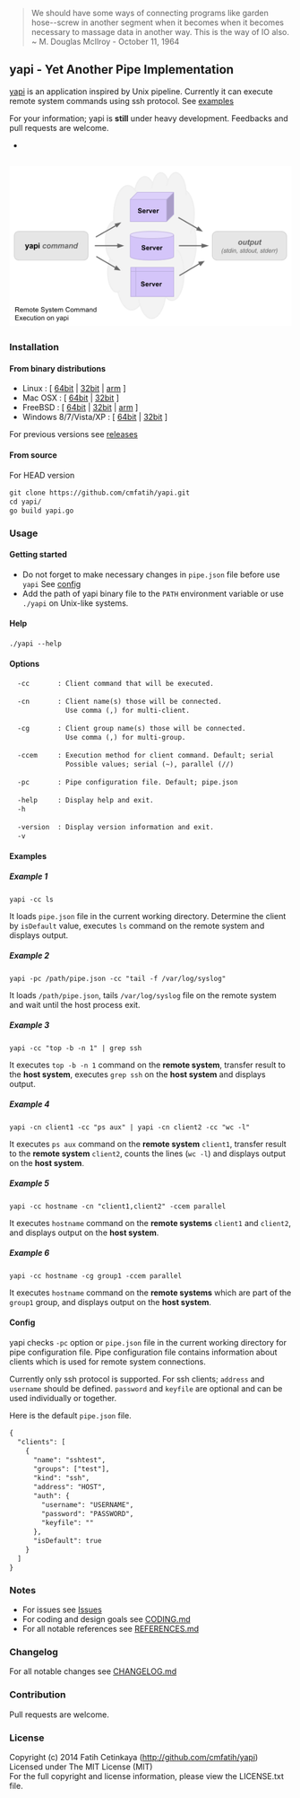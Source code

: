 > We should have some ways of connecting programs like garden hose--screw in 
> another segment when it becomes when it becomes necessary to massage data in another way. 
> This is the way of IO also. ~ M. Douglas McIlroy - October 11, 1964  

## yapi - Yet Another Pipe Implementation

[yapi](http://github.com/cmfatih/yapi) is an application inspired by Unix pipeline. 
Currently it can execute remote system commands using ssh protocol. See [examples](#examples)  

For your information; yapi is **still** under heavy development. 
Feedbacks and pull requests are welcome.  

-
![yapi-figure-rsce](docs/img/figure-rsceoy.png "Remote System Command Execution on yapi")
-

### Installation

#### From binary distributions

* Linux : [
  [64bit](https://github.com/cmfatih/yapi/releases/download/v0.2.5/yapi-linux-amd64.tar.gz) |
  [32bit](https://github.com/cmfatih/yapi/releases/download/v0.2.5/yapi-linux-386.tar.gz) |
  [arm](https://github.com/cmfatih/yapi/releases/download/v0.2.5/yapi-linux-arm.tar.gz) ]
* Mac OSX : [
  [64bit](https://github.com/cmfatih/yapi/releases/download/v0.2.5/yapi-darwin-amd64.tar.gz) |
  [32bit](https://github.com/cmfatih/yapi/releases/download/v0.2.5/yapi-darwin-386.tar.gz) ]
* FreeBSD : [
  [64bit](https://github.com/cmfatih/yapi/releases/download/v0.2.5/yapi-freebsd-amd64.tar.gz) |
  [32bit](https://github.com/cmfatih/yapi/releases/download/v0.2.5/yapi-freebsd-386.tar.gz) |
  [arm](https://github.com/cmfatih/yapi/releases/download/v0.2.5/yapi-freebsd-arm.tar.gz) ]
* Windows 8/7/Vista/XP : [ 
  [64bit](https://github.com/cmfatih/yapi/releases/download/v0.2.5/yapi-windows-amd64.zip) |
  [32bit](https://github.com/cmfatih/yapi/releases/download/v0.2.5/yapi-windows-386.zip) ]

For previous versions see [releases](https://github.com/cmfatih/yapi/releases)

#### From source

For HEAD version

```
git clone https://github.com/cmfatih/yapi.git
cd yapi/
go build yapi.go
```

### Usage

#### Getting started

* Do not forget to make necessary changes in `pipe.json` file before use `yapi` 
  See [config](#config)  
* Add the path of yapi binary file to the `PATH` environment variable or 
  use `./yapi` on Unix-like systems.

#### Help

```
./yapi --help
```

#### Options

```
  -cc       : Client command that will be executed.

  -cn       : Client name(s) those will be connected.
              Use comma (,) for multi-client.

  -cg       : Client group name(s) those will be connected. 
              Use comma (,) for multi-group.

  -ccem     : Execution method for client command. Default; serial
              Possible values; serial (~), parallel (//)

  -pc       : Pipe configuration file. Default; pipe.json

  -help     : Display help and exit.
  -h

  -version  : Display version information and exit.
  -v
```

#### Examples

##### Example 1
```
yapi -cc ls
```
It loads `pipe.json` file in the current working directory. Determine the client by 
`isDefault` value, executes `ls` command on the remote system and displays output.

##### Example 2
```
yapi -pc /path/pipe.json -cc "tail -f /var/log/syslog"
```
It loads `/path/pipe.json`, tails `/var/log/syslog` file on the remote system and 
wait until the host process exit.

##### Example 3
```
yapi -cc "top -b -n 1" | grep ssh
```
It executes `top -b -n 1` command on the **remote system**,
transfer result to the **host system**, executes `grep ssh` on the **host system** 
and displays output.

##### Example 4
```
yapi -cn client1 -cc "ps aux" | yapi -cn client2 -cc "wc -l"
```
It executes `ps aux` command on the **remote system** `client1`,
transfer result to the **remote system** `client2`, counts the lines (`wc -l`)
and displays output on the **host system**.

##### Example 5
```
yapi -cc hostname -cn "client1,client2" -ccem parallel
```
It executes `hostname` command on the **remote systems** `client1` and `client2`,
and displays output on the **host system**.

##### Example 6
```
yapi -cc hostname -cg group1 -ccem parallel
```
It executes `hostname` command on the **remote systems** which are part of the
`group1` group, and displays output on the **host system**.

#### Config

yapi checks `-pc` option or `pipe.json` file in the current working directory 
for pipe configuration file. Pipe configuration file contains information about 
clients which is used for remote system connections.  

Currently only ssh protocol is supported. For ssh clients; `address` and `username` 
should be defined. `password` and `keyfile` are optional and can be used individually 
or together.

Here is the default `pipe.json` file.

```
{
  "clients": [
    {
      "name": "sshtest",
      "groups": ["test"],
      "kind": "ssh",
      "address": "HOST",
      "auth": {
        "username": "USERNAME",
        "password": "PASSWORD",
        "keyfile": ""
      },
      "isDefault": true
    }
  ]
}
```

### Notes

* For issues see [Issues](https://github.com/cmfatih/yapi/issues)
* For coding and design goals see [CODING.md](https://github.com/cmfatih/yapi/blob/master/CODING.md)
* For all notable references see [REFERENCES.md](https://github.com/cmfatih/yapi/blob/master/REFERENCES.md)

### Changelog

For all notable changes see [CHANGELOG.md](https://github.com/cmfatih/yapi/blob/master/CHANGELOG.md)

### Contribution

Pull requests are welcome.

### License

Copyright (c) 2014 Fatih Cetinkaya (http://github.com/cmfatih/yapi)  
Licensed under The MIT License (MIT)  
For the full copyright and license information, please view the LICENSE.txt file.
